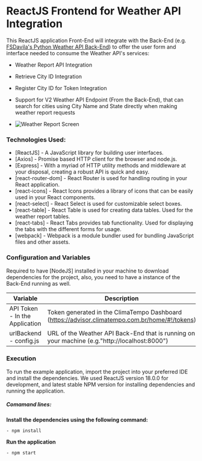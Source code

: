 # ReactJS Frontend for Weather API Integration

This ReactJS application Front-End will integrate with the Back-End (e.g. [FSDavila's Python Weather API Back-End](https://github.com/FSDavila/Python-Weather-API-Backend)) to offer the user form and interface needed to consume the Weather API's services:

- Weather Report API Integration  
- Retrieve City ID Integration  
- Register City ID for Token Integration  
- Support for V2 Weather API Endpoint (From the Back-End), that can search for cities using City Name and State directly when making weather report requests

- ![Weather Report Screen](https://github.com/user-attachments/assets/4d2ebe9d-1226-4ab9-a965-4f9e611fb37e)


### Technologies Used:

* [ReactJS] - A JavaScript library for building user interfaces.
* [Axios] - Promise based HTTP client for the browser and node.js.
* [Express] - With a myriad of HTTP utility methods and middleware at your disposal, creating a robust API is quick and easy.
* [react-router-dom] - React Router is used for handling routing in your React application.
* [react-icons] - React Icons provides a library of icons that can be easily used in your React components.
* [react-select] - React Select is used for customizable select boxes.
* [react-table] - React Table is used for creating data tables. Used for the weather report tables.
* [react-tabs] - React Tabs provides tab functionality. Used for displaying the tabs with the different forms for usage.
* [webpack] - Webpack is a module bundler used for bundling JavaScript files and other assets. 

### Configuration and Variables

Required to have [NodeJS] installed in your machine to download dependencies for the project, also, you need to have a instance of the Back-End running as well.

| Variable  |                   Description                                                                  | 
| --------- | ---------------------------------------------------------------------------------------------- |
| API Token - In the Application | Token generated in the ClimaTempo Dashboard (https://advisor.climatempo.com.br/home/#!/tokens) |
| urlBackend - config.js | URL of the Weather API Back-End that is running on your machine (e.g."http://localhost:8000") |

### Execution

To run the example application, import the project into your preferred IDE and install the dependencies. We used ReactJS version 18.0.0 for development, and latest stable NPM version for installing dependencies and running the application.

##### Comamand lines:

**Install the dependencies using the following command:**

    - npm install


**Run the application**

    - npm start
